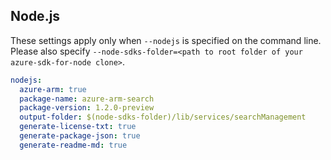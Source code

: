 ## Node.js

These settings apply only when `--nodejs` is specified on the command line.
Please also specify `--node-sdks-folder=<path to root folder of your azure-sdk-for-node clone>`.

``` yaml $(nodejs)
nodejs:
  azure-arm: true
  package-name: azure-arm-search
  package-version: 1.2.0-preview
  output-folder: $(node-sdks-folder)/lib/services/searchManagement
  generate-license-txt: true
  generate-package-json: true
  generate-readme-md: true
```
